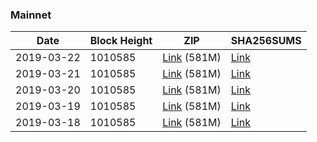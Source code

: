 ### Mainnet

|    Date    | Block Height | ZIP | SHA256SUMS |
| ---------- | ------------ | --- | ---------- |
| 2019-03-22 | 1010585 | [Link](https://s3-ap-southeast-2.amazonaws.com/ion-bootstrap/mainnet/2019-03-22/bootstrap.dat.zip) (581M) | [Link](https://s3-ap-southeast-2.amazonaws.com/ion-bootstrap/mainnet/2019-03-22/SHA256SUMS) |
| 2019-03-21 | 1010585 | [Link](https://s3-ap-southeast-2.amazonaws.com/ion-bootstrap/mainnet/2019-03-21/bootstrap.dat.zip) (581M) | [Link](https://s3-ap-southeast-2.amazonaws.com/ion-bootstrap/mainnet/2019-03-21/SHA256SUMS) |
| 2019-03-20 | 1010585 | [Link](https://s3-ap-southeast-2.amazonaws.com/ion-bootstrap/mainnet/2019-03-20/bootstrap.dat.zip) (581M) | [Link](https://s3-ap-southeast-2.amazonaws.com/ion-bootstrap/mainnet/2019-03-20/SHA256SUMS) |
| 2019-03-19 | 1010585 | [Link](https://s3-ap-southeast-2.amazonaws.com/ion-bootstrap/mainnet/2019-03-19/bootstrap.dat.zip) (581M) | [Link](https://s3-ap-southeast-2.amazonaws.com/ion-bootstrap/mainnet/2019-03-19/SHA256SUMS) |
| 2019-03-18 | 1010585 | [Link](https://s3-ap-southeast-2.amazonaws.com/ion-bootstrap/mainnet/2019-03-18/bootstrap.dat.zip) (581M) | [Link](https://s3-ap-southeast-2.amazonaws.com/ion-bootstrap/mainnet/2019-03-18/SHA256SUMS) |
